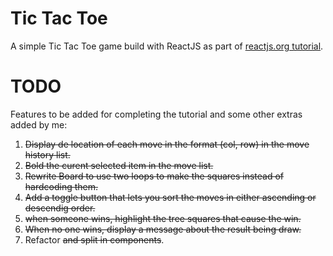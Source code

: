 # Tic Tac Toe

A simple Tic Tac Toe game build with ReactJS as part of
[reactjs.org tutorial](https://reactjs.org/tutorial/tutorial.html).

# TODO

Features to be added for completing the tutorial and some other extras added by
me:

1. ~~Display de location of each move in the format (col, row) in the move
   history list.~~
2. ~~Bold the curent selected item in the move list.~~
3. ~~Rewrite Board to use two loops to make the squares instead of hardcoding
   them.~~
4. ~~Add a toggle button that lets you sort the moves in either ascending or
   descendig order.~~
5. ~~when someone wins, highlight the tree squares that cause the win.~~
6. ~~When no one wins, display a message about the result being draw.~~
7. Refactor ~~and split in components~~.
